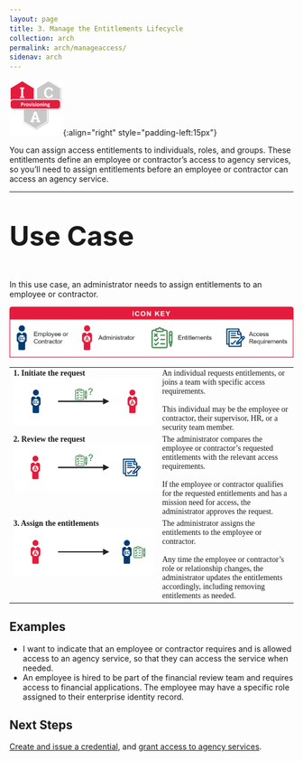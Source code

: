```yaml
---
layout: page
title: 3. Manage the Entitlements Lifecycle
collection: arch
permalink: arch/manageaccess/
sidenav: arch
---
```


![Three hexagons with the letters I, C, and A. The I is highlighted in red for Identity Management, with a red banner for the Provisioning service. ](/assets/arch/usecases/Identity-Provisioning.png){:align="right" style="padding-left:15px"}

You can assign access entitlements to individuals, roles, and groups. These entitlements define an employee or contractor’s access to agency services, so you’ll need to assign entitlements before an employee or contractor can access an agency service.

---

<p style="font-size: 3rem; font-weight: 700;">Use Case</p>

In this use case, an administrator needs to assign entitlements to an employee or contractor.

![Icon Key for the diagrams that follow.](/assets/arch/usecases/3-IconKey.png)

<style>

td {
  font-family: "Cambria", "Georgia", "Times New Roman", "Times", serif;
  vertical-align:top;
}

</style>

<table>
  <tr>
    <td style="width:250px;border:0px;"><strong>1. Initiate the request</strong> <br> <img src="/assets/arch/usecases/3-1.png" width="250" alt="A diagram showing an employee or contractor requesting entitlements from an administrator."></td>
    <td style="border:0px;">An individual requests entitlements, or joins a team with specific access requirements.<br><br>This individual may be the employee or contractor, their supervisor, HR, or a security team member.</td>
  </tr>
  <tr>
    <td style="width:250px;border:0px;"><strong>2. Review the request</strong> <br> <img src="/assets/arch/usecases/3-2.png" width="250" alt="A diagram showing an administrator comparing an entitlement request with access requirements."></td>
    <td style="border:0px;"> The administrator compares the employee or contractor’s requested entitlements with the relevant access requirements.<br><br>If the employee or contractor qualifies for the requested entitlements and has a mission need for access, the administrator approves the request.</td>
  </tr>
    <tr>
    <td style="width:250px;border:0px;"><strong>3. Assign the entitlements</strong> <br> <img src="/assets/arch/usecases/3-3.png" width="250" alt="A diagram showing an administrator assigning entitlements to the employee or contractor."></td>
    <td style="border:0px;"> The administrator assigns the entitlements to the employee or contractor.<br><br>Any time the employee or contractor’s role or relationship changes, the administrator updates the entitlements accordingly, including removing entitlements as needed.</td>
  </tr>
</table>

## Examples

- I want to indicate that an employee or contractor requires and is allowed access to an agency service, so that they can access the service when needed.
- An employee is hired to be part of the financial review team and requires access to financial applications. The employee may have a specific role assigned to their enterprise identity record. 

## Next Steps

[Create and issue a credential](../usecredential), and [grant access to agency services](../grantaccess).
